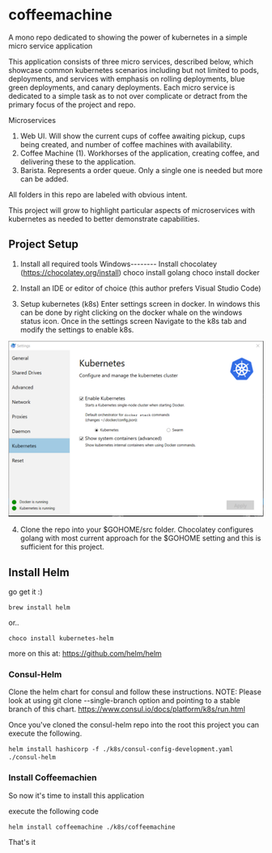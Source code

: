 # coffeemachine
A mono repo dedicated to showing the power of kubernetes in a simple micro service application

This application consists of three micro services, described below, which showcase common kubernetes scenarios including but not limited to pods, deployments, and services with emphasis on rolling deployments, blue green deployments, and canary deployments.  Each micro service is dedicated to a simple task as to not over complicate or detract from the primary focus of the project and repo.

Microservices
1.  Web UI.  Will show the current cups of coffee awaiting pickup, cups being created, and number of coffee machines with availability.
2.  Coffee Machine (1).  Workhorses of the application, creating coffee, and delivering these to the application.
3.  Barista.  Represents a order queue.  Only a single one is needed but more can be added.

All folders in this repo are labeled with obvious intent.

This project will grow to highlight particular aspects of microservices with kubernetes as needed to better demonstrate capabilities.  

## Project Setup

1.  Install all required tools
Windows--------
Install chocolatey  (https://chocolatey.org/install)
  choco install golang
  choco install docker

2. Install an IDE or editor of choice (this author prefers Visual Studio Code)

3. Setup kubernetes (k8s)
  Enter settings screen in docker.  In windows this can be done by right clicking on the docker whale on the windows status icon.  Once in the settings screen Navigate to the k8s tab and modify the settings to enable k8s.

  ![Screenshot of k8s settings](https://github.com/edgarhsanchez/coffeemachine/blob/master/readmeimages/docker-setup-k8s.PNG)

4.  Clone the repo into your $GOHOME/src folder.  Chocolatey configures golang with most current approach for the $GOHOME setting and this is sufficient for this project.  

## Install Helm

go get it  :)

```
brew install helm
```
or..
```
choco install kubernetes-helm
```

more on this at: https://github.com/helm/helm

### Consul-Helm

Clone the helm chart for consul and follow these instructions.
NOTE:  Please look at using git clone --single-branch option and pointing to a stable branch of this chart.
https://www.consul.io/docs/platform/k8s/run.html

Once you've cloned the consul-helm repo into the root this project you can execute the following.
```
helm install hashicorp -f ./k8s/consul-config-development.yaml ./consul-helm
```


### Install Coffeemachien

So now it's time to install this application

execute the following code
```
helm install coffeemachine ./k8s/coffeemachine
```

That's it